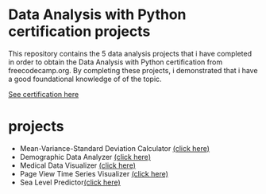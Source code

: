 
# Data Analysis with Python certification projects
This repository contains the 5 data analysis projects that i have completed in order to obtain the Data Analysis with Python certification from freecodecamp.org. By completing these projects, i demonstrated that i have a good foundational knowledge of of the topic.

[See certification here](https://www.freecodecamp.org/certification/Jaebets/data-analysis-with-python-v7)

# projects
- Mean-Variance-Standard Deviation Calculator [(click here)](https://github.com/NdongObame/Mean-Variance-StandardDeviation_Calculator/tree/master)
- Demographic Data Analyzer [(click here)](https://github.com/NdongObame/Demographic_Data_Analyzer)
- Medical Data Visualizer [(click here)](https://github.com/NdongObame/Medical-Data-Visualizer/blob/main/medical%20visualiser.ipynb)
- Page View Time Series Visualizer [(click here)](https://github.com/NdongObame/Page-View-Time-Series-Visualizer/blob/main/Page%20View%20Time%20Series%20Visualizer.ipynb)
- Sea Level Predictor[(click here)](https://github.com/NdongObame/Sea-Level-Predictor/blob/main/Sea%20Level%20Predictor.ipynb)

